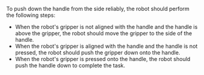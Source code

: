 To push down the handle from the side reliably, the robot should perform the following steps:
- When the robot's gripper is not aligned with the handle and the handle is above the gripper, the robot should move the gripper to the side of the handle.
- When the robot's gripper is aligned with the handle and the handle is not pressed, the robot should push the gripper down onto the handle.
- When the robot's gripper is pressed onto the handle, the robot should push the handle down to complete the task.